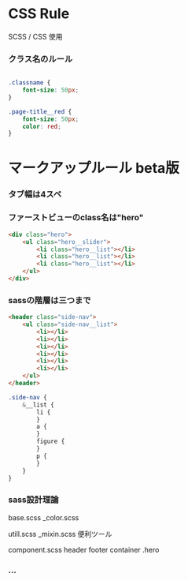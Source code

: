 # CSS Rule

SCSS / CSS 使用

### クラス名のルール

```scss

.classname {
	font-size: 50px;
}

.page-title__red {
	font-size: 50px;
	color: red;
}

```
# マークアップルール beta版

### タブ幅は4スペ

### ファーストビューのclass名は"hero"

```html
<div class="hero">
	<ul class="hero__slider">
		<li class="hero__list"></li>
		<li class="hero__list"></li>
		<li class="hero__list"></li>
	</ul>
</div>
```

### sassの階層は三つまで

```html
<header class="side-nav">
	<ul class="side-nav__list">
		<li></li>
		<li></li>
		<li></li>
		<li></li>
		<li></li>
		<li></li>
	</ul>
</header>
```
```sass
.side-nav {
	&__list {
		li {
		}
		a {
		}
		figure {
		}
		p {
		}
	}
}

```
### sass設計理論

base.scss
_color.scss

utill.scss
_mixin.scss
便利ツール

component.scss
header
footer
container
.hero




### ...
